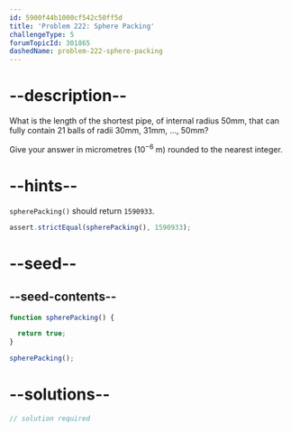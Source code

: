 ```yaml
---
id: 5900f44b1000cf542c50ff5d
title: 'Problem 222: Sphere Packing'
challengeType: 5
forumTopicId: 301865
dashedName: problem-222-sphere-packing
---
```


# --description--

What is the length of the shortest pipe, of internal radius 50mm, that can fully contain 21 balls of radii 30mm, 31mm, ..., 50mm?

Give your answer in micrometres (${10}^{-6}$ m) rounded to the nearest integer.

# --hints--

`spherePacking()` should return `1590933`.

```js
assert.strictEqual(spherePacking(), 1590933);
```

# --seed--

## --seed-contents--

```js
function spherePacking() {

  return true;
}

spherePacking();
```

# --solutions--

```js
// solution required
```
